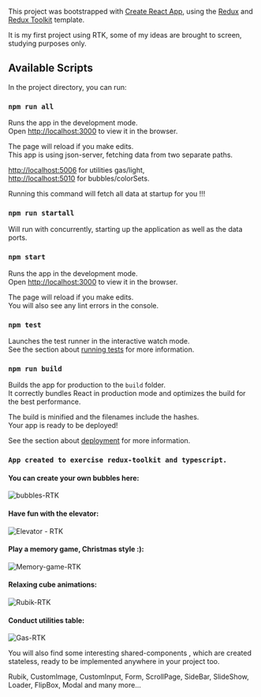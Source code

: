 This project was bootstrapped with [Create React App](https://github.com/facebook/create-react-app), using the [Redux](https://redux.js.org/) and [Redux Toolkit](https://redux-toolkit.js.org/) template.

It is my first project using RTK, some of my ideas are brought to screen, studying purposes only.

## Available Scripts

In the project directory, you can run:

### `npm run all`

Runs the app in the development mode.<br />
Open [http://localhost:3000](http://localhost:3000) to view it in the browser.

The page will reload if you make edits.<br />
This app is using json-server, fetching data from two separate paths.<br />

[http://localhost:5006](http://localhost:5006) for utilities gas/light,<br />
[http://localhost:5010](http://localhost:5010) for bubbles/colorSets.<br />

Running this command will fetch all data at startup for you !!!

### `npm run startall`

Will run with concurrently, starting up the application as well as the data ports.

### `npm start`

Runs the app in the development mode.<br />
Open [http://localhost:3000](http://localhost:3000) to view it in the browser.

The page will reload if you make edits.<br />
You will also see any lint errors in the console.

### `npm test`

Launches the test runner in the interactive watch mode.<br />
See the section about [running tests](https://facebook.github.io/create-react-app/docs/running-tests) for more information.

### `npm run build`

Builds the app for production to the `build` folder.<br />
It correctly bundles React in production mode and optimizes the build for the best performance.

The build is minified and the filenames include the hashes.<br />
Your app is ready to be deployed!

See the section about [deployment](https://facebook.github.io/create-react-app/docs/deployment) for more information.

### `App created to exercise redux-toolkit and typescript.`

#### You can create your own bubbles here: 
![bubbles-RTK](https://user-images.githubusercontent.com/68942716/162624409-62399f9f-edfc-4401-aa8b-3213b8d62cf0.png)

#### Have fun with the elevator: 
![Elevator - RTK](https://user-images.githubusercontent.com/68942716/162624727-b1edc1bd-b572-43b6-afb2-3f1e615d5947.png)

#### Play a memory game, Christmas style :):
![Memory-game-RTK](https://user-images.githubusercontent.com/68942716/162624920-bb648983-103f-4737-b894-f3b9562c8c30.png)

#### Relaxing cube animations:
![Rubik-RTK](https://user-images.githubusercontent.com/68942716/162625057-0695ead0-f894-4b1a-9ee5-dfce26e56bd4.png)

#### Conduct utilities table:
![Gas-RTK](https://user-images.githubusercontent.com/68942716/162625175-9af29bea-8c49-410f-9aa1-df38bd205616.png)

You will also find some interesting shared-components , which are created stateless, ready to be implemented anywhere in your project too.

Rubik,
CustomImage,
CustomInput,
Form,
ScrollPage,
SideBar,
SlideShow,
Loader,
FlipBox,
Modal
and many more...
